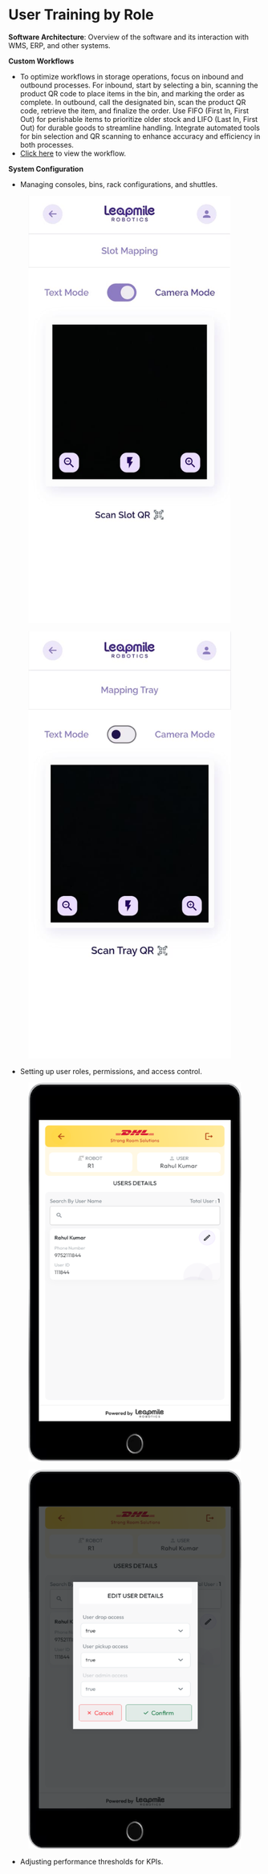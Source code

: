 # User Training by Role

**Software Architecture**: Overview of the software and its interaction with WMS, ERP, and other systems.

**Custom Workflows**

* To optimize workflows in storage operations, focus on inbound and outbound processes. For inbound, start by selecting a bin, scanning the product QR code to place items in the bin, and marking the order as complete. In outbound, call the designated bin, scan the product QR code, retrieve the item, and finalize the order. Use FIFO (First In, First Out) for perishable items to prioritize older stock and LIFO (Last In, First Out) for durable goods to streamline handling. Integrate automated tools for bin selection and QR scanning to enhance accuracy and efficiency in both processes.
* [Click here](managing-inbound-and-outbound-flows.md) to view the workflow.

**System Configuration**

* Managing consoles, bins, rack configurations, and shuttles.

<figure><img src="../../.gitbook/assets/image.png" alt="" width="402"><figcaption></figcaption></figure>

<figure><img src="../../.gitbook/assets/image (1).png" alt="" width="404"><figcaption></figcaption></figure>

* Setting up user roles, permissions, and access control.

<figure><img src="../../.gitbook/assets/Group 6252.png" alt="" width="495"><figcaption></figcaption></figure>

<figure><img src="../../.gitbook/assets/Group 6251.png" alt="" width="495"><figcaption></figcaption></figure>

* Adjusting performance thresholds for KPIs.
